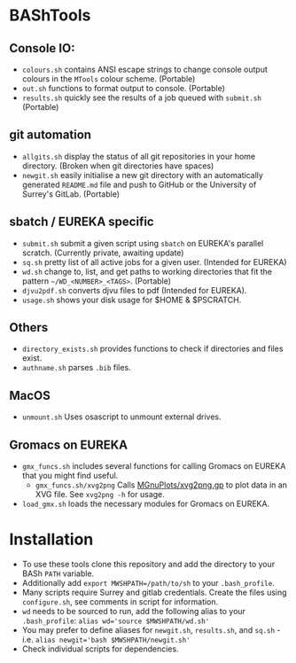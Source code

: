 # BAShTools

## Console IO:
- `colours.sh` contains ANSI escape strings to change console output colours in the `MTools` colour scheme. (Portable)
- `out.sh` functions to format output to console. (Portable)
- `results.sh` quickly see the results of a job queued with `submit.sh` (Portable)

## git automation
- `allgits.sh` display the status of all git repositories in your home directory. (Broken when git directories have spaces)
- `newgit.sh` easily initialise a new git directory with an automatically generated `README.md` file and push to GitHub or the University of Surrey's GitLab. (Portable)

## sbatch / EUREKA specific
- `submit.sh` submit a given script using `sbatch` on EUREKA's parallel scratch. (Currently private, awaiting update)
- `sq.sh` pretty list of all active jobs for a given user. (Intended for EUREKA)
- `wd.sh` change to, list, and get paths to working directories that fit the pattern `~/WD_<NUMBER>_<TAGS>`. (Portable)
- `djvu2pdf.sh` converts djvu files to pdf (Intended for EUREKA).
- `usage.sh` shows your disk usage for $HOME & $PSCRATCH.

## Others
- `directory_exists.sh` provides functions to check if directories and files exist.
- `authname.sh` parses `.bib` files.

## MacOS
- `unmount.sh` Uses osascript to unmount external drives.

## Gromacs on EUREKA

- `gmx_funcs.sh` includes several functions for calling Gromacs on EUREKA that you might find useful.
    + `gmx_funcs.sh/xvg2png` Calls [MGnuPlots/xvg2png.gp](#http://www.github.com/mwinokan/MGnuPlots) to plot data in an XVG file. See `xvg2png -h` for usage.
- `load_gmx.sh` loads the necessary modules for Gromacs on EUREKA.

# Installation

  * To use these tools clone this repository and add the directory to your BASh `PATH` variable.
  * Additionally add `export MWSHPATH=/path/to/sh` to your `.bash_profile`. 
  * Many scripts require Surrey and gitlab credentials. Create the files using `configure.sh`, see comments in script for information.
  * `wd` needs to be sourced to run, add the following alias to your `.bash_profile`: `alias wd='source $MWSHPATH/wd.sh'`
  * You may prefer to define aliases for `newgit.sh`, `results.sh`, and `sq.sh` - i.e. `alias newgit='bash $MWSHPATH/newgit.sh'`
  * Check individual scripts for dependencies.